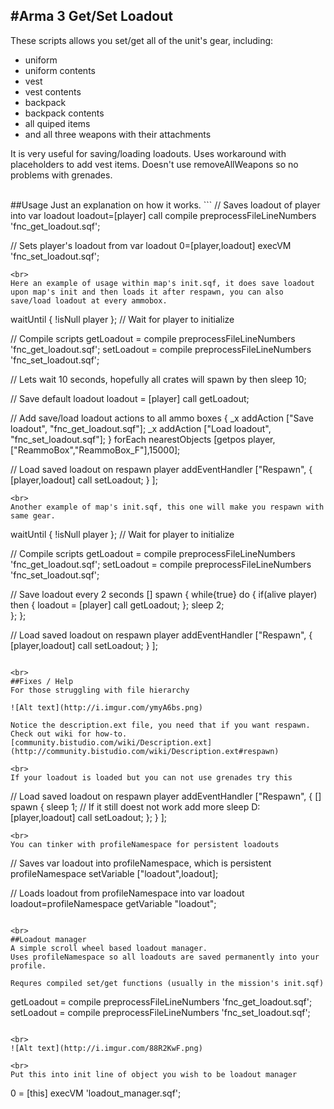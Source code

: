 #Arma 3 Get/Set Loadout
--

These scripts allows you set/get all of the unit's gear, including:
 - uniform
 - uniform contents
 - vest
 - vest contents
 - backpack
 - backpack contents
 - all quiped items
 - and all three weapons with their attachments

It is very useful for saving/loading loadouts.
Uses workaround with placeholders to add vest items.
Doesn't use removeAllWeapons so no problems with grenades.

<br>
##Usage
Just an explanation on how it works.
```
// Saves loadout of player into var loadout
loadout=[player] call compile preprocessFileLineNumbers 'fnc_get_loadout.sqf';

// Sets player's loadout from var loadout
0=[player,loadout] execVM 'fnc_set_loadout.sqf';
```
<br>
Here an example of usage within map's init.sqf, it does save loadout upon map's init and then loads it after respawn, you can also save/load loadout at every ammobox.
```
waitUntil { !isNull player }; // Wait for player to initialize

// Compile scripts
getLoadout = compile preprocessFileLineNumbers 'fnc_get_loadout.sqf';
setLoadout = compile preprocessFileLineNumbers 'fnc_set_loadout.sqf';

// Lets wait 10 seconds, hopefully all crates will spawn by then
sleep 10;

// Save default loadout
loadout = [player] call getLoadout;

// Add save/load loadout actions to all ammo boxes
{
  _x addAction ["<t color='#ff1111'>Save loadout</t>", "fnc_get_loadout.sqf"];
  _x addAction ["<t color='#00cc00'>Load loadout</t>", "fnc_set_loadout.sqf"];
} forEach nearestObjects [getpos player,["ReammoBox","ReammoBox_F"],15000];
                                                     
// Load saved loadout on respawn
player addEventHandler ["Respawn", {
    [player,loadout] call setLoadout;
  }
];
```
<br>
Another example of map's init.sqf, this one will make you respawn with same gear.
```
waitUntil { !isNull player }; // Wait for player to initialize

// Compile scripts
getLoadout = compile preprocessFileLineNumbers 'fnc_get_loadout.sqf';
setLoadout = compile preprocessFileLineNumbers 'fnc_set_loadout.sqf';
                                                
// Save loadout every 2 seconds
[] spawn {
  while{true} do {
    if(alive player) then {
      loadout = [player] call getLoadout;
    };
    sleep 2;  
  };
};

// Load saved loadout on respawn
player addEventHandler ["Respawn", {
    [player,loadout] call setLoadout;
  }
];
```

<br>
##Fixes / Help
For those struggling with file hierarchy

![Alt text](http://i.imgur.com/ymyA6bs.png)

Notice the description.ext file, you need that if you want respawn. Check out wiki for how-to. [community.bistudio.com/wiki/Description.ext](http://community.bistudio.com/wiki/Description.ext#respawn)

<br>
If your loadout is loaded but you can not use grenades try this
```
// Load saved loadout on respawn
player addEventHandler ["Respawn", {
    [] spawn {
      sleep 1; // If it still doest not work add more sleep D:
      [player,loadout] call setLoadout;
    };
  }
];
```
<br>
You can tinker with profileNamespace for persistent loadouts
```
// Saves var loadout into profileNamespace, which is persistent
profileNamespace setVariable ["loadout",loadout];

// Loads loadout from profileNamespace into var loadout
loadout=profileNamespace getVariable "loadout";
```

<br>
##Loadout manager
A simple scroll wheel based loadout manager.
Uses profileNamespace so all loadouts are saved permanently into your profile.

Requres compiled set/get functions (usually in the mission's init.sqf)
```
getLoadout = compile preprocessFileLineNumbers 'fnc_get_loadout.sqf';
setLoadout = compile preprocessFileLineNumbers 'fnc_set_loadout.sqf';
```

<br>
![Alt text](http://i.imgur.com/88R2KwF.png)

<br>
Put this into init line of object you wish to be loadout manager
```
0 = [this] execVM 'loadout_manager.sqf';
```  
